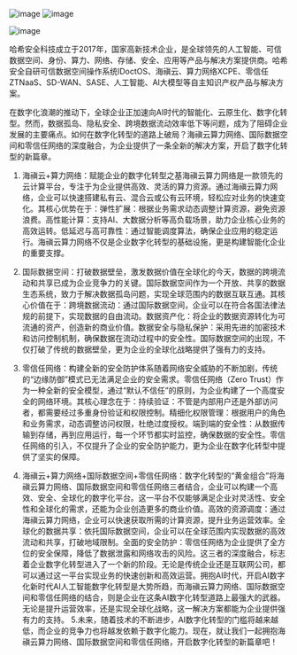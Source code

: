 ![image](https://github.com/user-attachments/assets/68c697ca-2f9c-48cf-b979-5d38addfa065)
![image](https://github.com/user-attachments/assets/ac51d0e0-44b0-4dd6-8d4d-e13c84b76e6a)

![image](https://github.com/user-attachments/assets/100b12e7-90b2-47fe-82ab-b4eb6d85670a)


哈希安全科技成立于2017年，国家高新技术企业，是全球领先的人工智能、可信数据空间、身份、算力、网络、存储、安全、应用等产品与解决方案提供商。哈希安全自研可信数据空间操作系统IDoctOS、海禛云、算力网络XCPE、零信任ZTNaaS、SD-WAN、SASE、人工智能、AI大模型等自主知识产权产品与解决方案。

在数字化浪潮的推动下，全球企业正加速向AI时代的智能化、云原生化、数字化转型。然而，数据孤岛、隐私安全、跨境数据流动效率低下等问题，成为了阻碍企业发展的主要痛点。如何在数字化转型的道路上破局？海禛云算力网络、国际数据空间和零信任网络的深度融合，为企业提供了一条全新的解决方案，开启了数字化转型的新篇章。

1. 海禛云+算力网络：赋能企业的数字化转型之基海禛云算力网络是一款领先的云计算平台，专注于为企业提供高效、灵活的算力资源。通过海禛云算力网络，企业可以快速搭建私有云、混合云或公有云环境，轻松应对业务的快速变化。其核心优势在于：弹性扩展：根据业务需求动态调整计算资源，避免资源浪费。高性能计算：支持AI、大数据分析等高负载场景，助力企业核心业务的高效运转。低延迟与高可靠性：通过智能调度算法，确保企业应用的稳定运行。海禛云算力网络不仅是企业数字化转型的基础设施，更是构建智能化企业的重要支撑。

2. 国际数据空间：打破数据壁垒，激发数据价值在全球化的今天，数据的跨境流动和共享已成为企业竞争力的关键。国际数据空间作为一个开放、共享的数据生态系统，致力于解决数据孤岛问题，实现全球范围内的数据互联互通。其核心价值在于：跨境数据流动：通过国际数据空间，企业可以在符合各国法律法规的前提下，实现数据的自由流动。数据资产化：将企业的数据资源转化为可流通的资产，创造新的商业价值。数据安全与隐私保护：采用先进的加密技术和访问控制机制，确保数据在流动过程中的安全性。国际数据空间的出现，不仅打破了传统的数据壁垒，更为企业的全球化战略提供了强有力的支持。
3. 零信任网络：构建全新的安全防护体系随着网络安全威胁的不断加剧，传统的“边缘防御”模式已无法满足企业的安全需求。零信任网络（Zero Trust）作为一种全新的安全模型，通过“默认不信任”的原则，为企业构建了一个高度安全的网络环境。其核心理念在于：持续验证：不管是内部用户还是外部访问者，都需要经过多重身份验证和权限控制。精细化权限管理：根据用户的角色和业务需求，动态调整访问权限，杜绝过度授权。端到端的安全性：从数据传输到存储，再到应用运行，每一个环节都实时监控，确保数据的安全性。零信任网络的引入，不仅提升了企业的安全防护能力，更为企业在数字化转型中提供了坚实的保障。
4. 海禛云+算力网络+国际数据空间+零信任网络：数字化转型的“黄金组合”将海禛云算力网络、国际数据空间和零信任网络三者结合，企业可以构建一个高效、安全、全球化的数字化平台。这一平台不仅能够满足企业对灵活性、安全性和全球化的需求，还能为企业创造更多的商业价值。高效的资源调度：通过海禛云算力网络，企业可以快速获取所需的计算资源，提升业务运营效率。全球化的数据共享：依托国际数据空间，企业可以在全球范围内实现数据的高效流动和共享，打破地域限制。全面的安全防护：零信任网络为企业提供了全方位的安全保障，降低了数据泄露和网络攻击的风险。这三者的深度融合，标志着企业数字化转型进入了一个新的阶段。无论是传统企业还是互联网公司，都可以通过这一平台实现业务的快速创新和高效运营。拥抱AI时代，开启AI数字化新时代AI人工智能数字化转型是大势所趋，而海禛云算力网络、国际数据空间和零信任网络的结合，则是企业在这条AI数字化转型道路上最强大的武器。无论是提升运营效率，还是实现全球化战略，这一解决方案都能为企业提供强有力的支持。
5.未来，随着技术的不断进步，AI数字化转型的门槛将越来越低，而企业的竞争力也将越发依赖于数字化能力。现在，就让我们一起拥抱海禛云算力网络、国际数据空间和零信任网络，开启数字化转型的新篇章吧！
